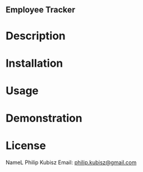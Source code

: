 ## Employee Tracker

# Description

# Installation

# Usage

# Demonstration

# License

NameL Philip Kubisz
Email: philip.kubisz@gmail.com